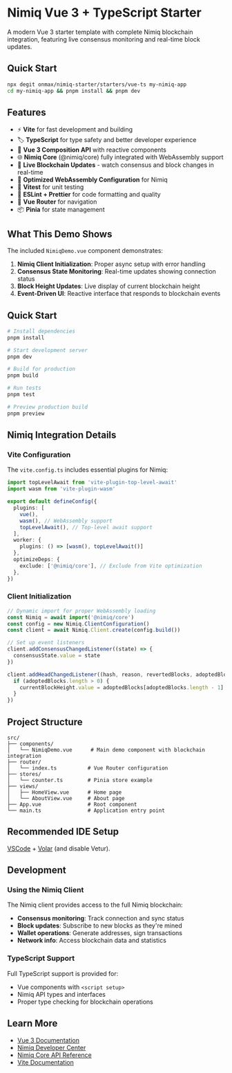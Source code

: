 # Nimiq Vue 3 + TypeScript Starter

A modern Vue 3 starter template with complete Nimiq blockchain integration, featuring live consensus monitoring and real-time block updates.

## Quick Start

```bash
npx degit onmax/nimiq-starter/starters/vue-ts my-nimiq-app
cd my-nimiq-app && pnpm install && pnpm dev
```

## Features

- ⚡️ **Vite** for fast development and building
- 🏷️ **TypeScript** for type safety and better developer experience
- 🎨 **Vue 3 Composition API** with reactive components
- 🌐 **Nimiq Core** (@nimiq/core) fully integrated with WebAssembly support
- 📡 **Live Blockchain Updates** - watch consensus and block changes in real-time
- 🔧 **Optimized WebAssembly Configuration** for Nimiq
- 🧪 **Vitest** for unit testing
- 📝 **ESLint + Prettier** for code formatting and quality
- 🚀 **Vue Router** for navigation
- 📦 **Pinia** for state management

## What This Demo Shows

The included `NimiqDemo.vue` component demonstrates:

1. **Nimiq Client Initialization**: Proper async setup with error handling
2. **Consensus State Monitoring**: Real-time updates showing connection status
3. **Block Height Updates**: Live display of current blockchain height
4. **Event-Driven UI**: Reactive interface that responds to blockchain events

## Quick Start

```bash
# Install dependencies
pnpm install

# Start development server
pnpm dev

# Build for production
pnpm build

# Run tests
pnpm test

# Preview production build
pnpm preview
```

## Nimiq Integration Details

### Vite Configuration

The `vite.config.ts` includes essential plugins for Nimiq:

```typescript
import topLevelAwait from 'vite-plugin-top-level-await'
import wasm from 'vite-plugin-wasm'

export default defineConfig({
  plugins: [
    vue(),
    wasm(), // WebAssembly support
    topLevelAwait(), // Top-level await support
  ],
  worker: {
    plugins: () => [wasm(), topLevelAwait()]
  },
  optimizeDeps: {
    exclude: ['@nimiq/core'], // Exclude from Vite optimization
  },
})
```

### Client Initialization

```typescript
// Dynamic import for proper WebAssembly loading
const Nimiq = await import('@nimiq/core')
const config = new Nimiq.ClientConfiguration()
const client = await Nimiq.Client.create(config.build())

// Set up event listeners
client.addConsensusChangedListener((state) => {
  consensusState.value = state
})

client.addHeadChangedListener((hash, reason, revertedBlocks, adoptedBlocks) => {
  if (adoptedBlocks.length > 0) {
    currentBlockHeight.value = adoptedBlocks[adoptedBlocks.length - 1].height
  }
})
```

## Project Structure

```
src/
├── components/
│   └── NimiqDemo.vue      # Main demo component with blockchain integration
├── router/
│   └── index.ts          # Vue Router configuration
├── stores/
│   └── counter.ts        # Pinia store example
├── views/
│   ├── HomeView.vue      # Home page
│   └── AboutView.vue     # About page
├── App.vue               # Root component
└── main.ts               # Application entry point
```

## Recommended IDE Setup

[VSCode](https://code.visualstudio.com/) + [Volar](https://marketplace.visualstudio.com/items?itemName=Vue.volar) (and disable Vetur).

## Development

### Using the Nimiq Client

The Nimiq client provides access to the full Nimiq blockchain:

- **Consensus monitoring**: Track connection and sync status
- **Block updates**: Subscribe to new blocks as they're mined
- **Wallet operations**: Generate addresses, sign transactions
- **Network info**: Access blockchain data and statistics

### TypeScript Support

Full TypeScript support is provided for:
- Vue components with `<script setup>`
- Nimiq API types and interfaces
- Proper type checking for blockchain operations

## Learn More

- [Vue 3 Documentation](https://vuejs.org/)
- [Nimiq Developer Center](https://www.nimiq.com/developers/)
- [Nimiq Core API Reference](https://github.com/nimiq/core-js)
- [Vite Documentation](https://vitejs.dev/)
